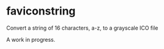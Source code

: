 # faviconstring

Convert a string of 16 characters, a-z, to a grayscale ICO file

A work in progress.

